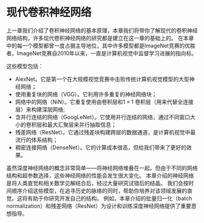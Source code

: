 # 现代卷积神经网络

上一章我们介绍了卷积神经网络的基本原理，本章我们将带你了解现代的卷积神经网络结构，许多现代卷积神经网络的研究都是建立在这一章的基础上的。
在本章中的每一个模型都曾一度占据主导地位，其中许多模型都是ImageNet竞赛的优胜者。ImageNet竞赛自2010年以来，一直是计算机视觉中监督学习进展的指向标。

这些模型包括：

- AlexNet。它是第一个在大规模视觉竞赛中击败传统计算机视觉模型的大型神经网络；
- 使用重复块的网络（VGG）。它利用许多重复的神经网络块；
- 网络中的网络（NiN）。它重复使用由卷积层和$1\times 1$ 卷积层（用来代替全连接层）来构建深层网络;
- 含并行连结的网络（GoogLeNet）。它使用并行连结的网络，通过不同窗口大小的卷积层和最大汇聚层来并行抽取信息；
- 残差网络（ResNet）。它通过残差块构建跨层的数据通道，是计算机视觉中最流行的体系结构；
- 稠密连接网络（DenseNet）。它的计算成本很高，但给我们带来了更好的效果。

虽然深度神经网络的概念非常简单——将神经网络堆叠在一起。但由于不同的网络结构和超参数选择，这些神经网络的性能会发生很大变化。
本章介绍的神经网络是将人类直觉和相关数学见解结合后，经过大量研究试错后的结晶。
我们会按时间顺序介绍这些模型，在追寻历史的脉络的同时，帮助你培养对该领域发展的直觉。这将有助于你研究开发自己的结构。
例如，本章介绍的批量归一化（batch normalization）和残差网络（ResNet）为设计和训练深度神经网络提供了重要思想指导。
